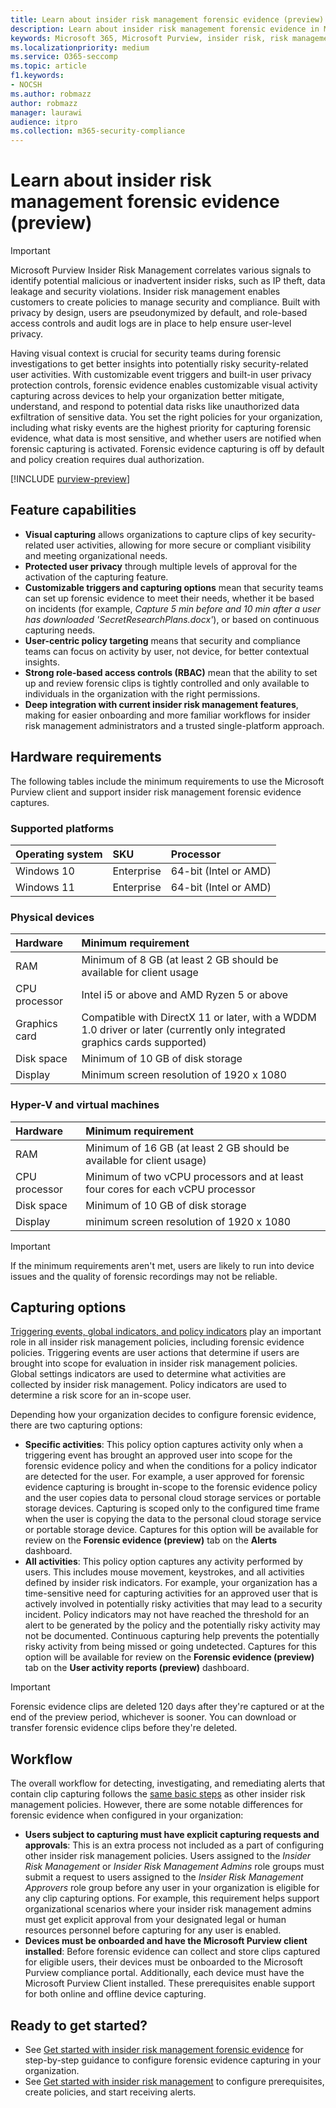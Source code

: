 ```yaml
---
title: Learn about insider risk management forensic evidence (preview)
description: Learn about insider risk management forensic evidence in Microsoft Purview. Forensic evidence is an investigative tool for viewing captured user activity to help determine whether the user's actions pose a risk and may lead to a security incident.
keywords: Microsoft 365, Microsoft Purview, insider risk, risk management, compliance
ms.localizationpriority: medium
ms.service: O365-seccomp
ms.topic: article
f1.keywords:
- NOCSH
ms.author: robmazz
author: robmazz
manager: laurawi
audience: itpro
ms.collection: m365-security-compliance
---
```


# Learn about insider risk management forensic evidence (preview)

>[!IMPORTANT]
>Microsoft Purview Insider Risk Management correlates various signals to identify potential malicious or inadvertent insider risks, such as IP theft, data leakage and security violations. Insider risk management enables customers to create policies to manage security and compliance. Built with privacy by design, users are pseudonymized by default, and role-based access controls and audit logs are in place to help ensure user-level privacy.

Having visual context is crucial for security teams during forensic investigations to get better insights into potentially risky security-related user activities. With customizable event triggers and built-in user privacy protection controls, forensic evidence enables customizable visual activity capturing across devices to help your organization better mitigate, understand, and respond to potential data risks like unauthorized data exfiltration of sensitive data. You set the right policies for your organization, including what risky events are the highest priority for capturing forensic evidence, what data is most sensitive, and whether users are notified when forensic capturing is activated. Forensic evidence capturing is off by default and policy creation requires dual authorization.

[!INCLUDE [purview-preview](../includes/purview-preview.md)]

## Feature capabilities

- **Visual capturing** allows organizations to capture clips of key security-related user activities, allowing for more secure or compliant visibility and meeting organizational needs.
- **Protected user privacy** through multiple levels of approval for the activation of the capturing feature.
- **Customizable triggers and capturing options** mean that security teams can set up forensic evidence to meet their needs, whether it be based on incidents (for example, *Capture 5 min before and 10 min after a user has downloaded 'SecretResearchPlans.docx'*), or based on continuous capturing needs.
- **User-centric policy targeting** means that security and compliance teams can focus on activity by user, not device, for better contextual insights.
- **Strong role-based access controls (RBAC)** mean that the ability to set up and review forensic clips is tightly controlled and only available to individuals in the organization with the right permissions.
- **Deep integration with current insider risk management features**, making for easier onboarding and more familiar workflows for insider risk management administrators and a trusted single-platform approach.

## Hardware requirements

The following tables include the minimum requirements to use the Microsoft Purview client and support insider risk management forensic evidence captures.

### Supported platforms

|**Operating system**|**SKU**|**Processor**|
|:----------|:-------|:-------------------|
| Windows 10 | Enterprise | 64-bit (Intel or AMD) |
| Windows 11 | Enterprise | 64-bit (Intel or AMD) |

### Physical devices

|**Hardware**|**Minimum requirement**|
|:----------|:-------------------------------|
| RAM | Minimum of 8 GB (at least 2 GB should be available for client usage |
| CPU processor | Intel i5 or above and AMD Ryzen 5 or above |
| Graphics card | Compatible with DirectX 11 or later, with a WDDM 1.0 driver or later (currently only integrated graphics cards supported)|
| Disk space | Minimum of 10 GB of disk storage |
| Display | Minimum screen resolution of 1920 x 1080 | 

### Hyper-V and virtual machines

|**Hardware**|**Minimum requirement**|
|:----------|:-------------------------------|
| RAM | Minimum of 16 GB (at least 2 GB should be available for client usage) |
| CPU processor | Minimum of two vCPU processors and at least four cores for each vCPU processor |
| Disk space | Minimum of 10 GB of disk storage |
| Display | minimum screen resolution of 1920 x 1080 | 

> [!IMPORTANT]
> If the minimum requirements aren't met, users are likely to run into device issues and the quality of forensic recordings may not be reliable.

## Capturing options

[Triggering events, global indicators, and policy indicators](/microsoft-365/compliance/insider-risk-management-settings#indicators) play an important role in all insider risk management policies, including forensic evidence policies. Triggering events are user actions that determine if users are brought into scope for evaluation in insider risk management policies. Global settings indicators are used to determine what activities are collected by insider risk management. Policy indicators are used to determine a risk score for an in-scope user.

Depending how your organization decides to configure forensic evidence, there are two capturing options:

- **Specific activities**: This policy option captures activity only when a triggering event has brought an approved user into scope for the forensic evidence policy and when the conditions for a policy indicator are detected for the user. For example, a user approved for forensic evidence capturing is brought in-scope to the forensic evidence policy and the user copies data to personal cloud storage services or portable storage devices. Capturing is scoped only to the configured time frame when the user is copying the data to the personal cloud storage service or portable storage device. Captures for this option will be available for review on the **Forensic evidence (preview)** tab on the **Alerts** dashboard.
- **All activities**: This policy option captures any activity performed by users. This includes mouse movement, keystrokes, and all activities defined by insider risk indicators. For example, your organization has a time-sensitive need for capturing activities for an approved user that is actively involved in potentially risky activities that may lead to a security incident. Policy indicators may not have reached the threshold for an alert to be generated by the policy and the potentially risky activity may not be documented. Continuous capturing help prevents the potentially risky activity from being missed or going undetected. Captures for this option will be available for review on the **Forensic evidence (preview)** tab on the **User activity reports (preview)** dashboard.

>[!IMPORTANT]
>Forensic evidence clips are deleted 120 days after they're captured or at the end of the preview period, whichever is sooner. You can download or transfer forensic evidence clips before they're deleted.

## Workflow

The overall workflow for detecting, investigating, and remediating alerts that contain clip capturing follows the [same basic steps](/microsoft-365/compliance/insider-risk-management#workflow) as other insider risk management policies. However, there are some notable differences for forensic evidence when configured in your organization:

- **Users subject to capturing must have explicit capturing requests and approvals**: This is an extra process not included as a part of configuring other insider risk management policies. Users assigned to the *Insider Risk Management* or *Insider Risk Management Admins* role groups must submit a request to users assigned to the *Insider Risk Management Approvers* role group before any user in your organization is eligible for any clip capturing options. For example, this requirement helps support organizational scenarios where your insider risk management admins must get explicit approval from your designated legal or human resources personnel before capturing for any user is enabled.
- **Devices must be onboarded and have the Microsoft Purview client installed**: Before forensic evidence can collect and store clips captured for eligible users, their devices must be onboarded to the Microsoft Purview compliance portal. Additionally, each device must have the Microsoft Purview Client installed. These prerequisites enable support for both online and offline device capturing.

## Ready to get started?

- See [Get started with insider risk management forensic evidence](/microsoft-365/compliance/insider-risk-management-forensic-evidence-configure) for step-by-step guidance to configure forensic evidence capturing in your organization.
- See [Get started with insider risk management](/microsoft-365/compliance/insider-risk-management-configure) to configure prerequisites, create policies, and start receiving alerts.
